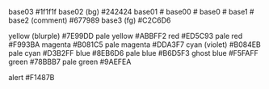 base03           #1f1f1f
base02 (bg)      #242424
base01           #
base00           #
base0            #
base1            #
base2  (comment) #677989
base3  (fg)      #C2C6D6

yellow (blurple) #7E99DD
  pale yellow      #ABBFF2
red              #ED5C93
  pale red         #F993BA
magenta          #B081C5
  pale magenta     #DDA3F7
cyan (violet)    #B084EB
  pale cyan        #D3B2FF
blue             #8EB6D6
  pale blue        #B6D5F3
  ghost blue       #F5FAFF
green            #78BBB7
  pale green       #9AEFEA

alert            #F1487B